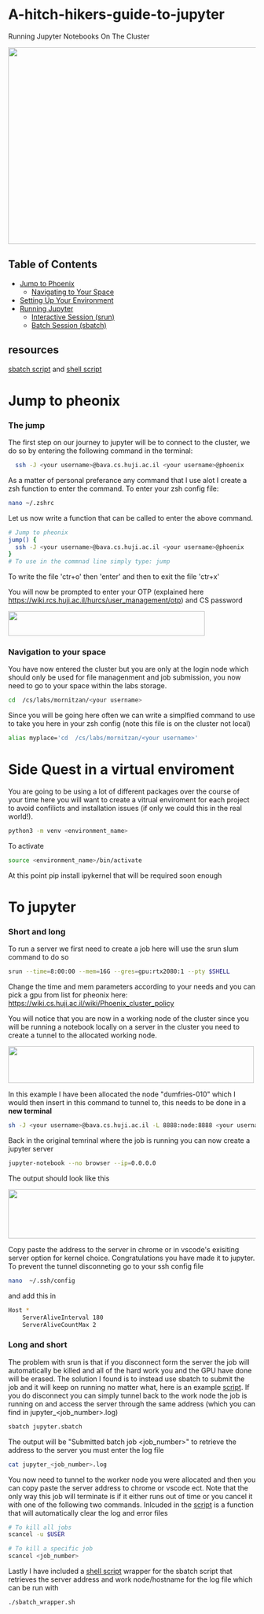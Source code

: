 # A-hitch-hikers-guide-to-jupyter
Running Jupyter Notebooks On The Cluster

<img src="https://github.com/user-attachments/assets/f7160169-8d5f-416a-830f-79a386b54488" width="600" height="400">


## Table of Contents

- [Jump to Phoenix](#jump-to-pheonix)
  - [Navigating to Your Space](#navigation-to-your-space)
- [Setting Up Your Environment](#side-quest-in-a-virtual-enviroment)
- [Running Jupyter](#to-jupyter)
  - [Interactive Session (srun)](#short-and-long)
  - [Batch Session (sbatch)](#long-and-short)

## resources
[sbatch script](jupyter.sbatch) and [shell script](sbatch_wrapper.sh)
# Jump to pheonix 
### The jump
  
The first step on our journey to jupyter will be to connect to the cluster, we do so by entering the following command in the terminal: 

```zsh
  ssh -J <your username>@bava.cs.huji.ac.il <your username>@phoenix
```
As a matter of personal preferance any command that I use alot I create a zsh function to enter the command. To enter your zsh config file:

```zsh
nano ~/.zshrc
```
Let us now write a function that can be called to enter the above command.

```zsh
# Jump to pheonix
jump() {
  ssh -J <your username>@bava.cs.huji.ac.il <your username>@phoenix
}
# To use in the commnad line simply type: jump  
```
To write the file 'ctr+o' then 'enter' and then to exit the file 'ctr+x' 

You will now be prompted to enter your OTP (explained here https://wiki.rcs.huji.ac.il/hurcs/user_management/otp) and CS password

<img src="https://github.com/user-attachments/assets/3936ad53-a956-4f8b-bb7d-9f29d4b7ee86" width="400" height="50">

### Navigation to your space
You have now entered the cluster but you are only at the login node which should only be used for file managenment and job submission, you now need to go to your space within the labs storage.

```zsh
cd  /cs/labs/mornitzan/<your username>
```
Since you will be going here often we can write a simplfied command to use to take you here in your zsh config (note this file is on the cluster not local)

```zsh
alias myplace='cd  /cs/labs/mornitzan/<your username>'
```
# Side Quest in a virtual enviroment

You are going to be using a lot of different packages over the course of your time here you will want to create a vitrual enviroment for each project to avoid confilicts and installation issues (if only we could this in the real world!).

```zsh
python3 -m venv <environment_name>
```
To activate 

```zsh
source <environment_name>/bin/activate
```
At this point pip install ipykernel that will be required soon enough 

# To jupyter
### Short and long 

To run a server we first need to create a job here will use the srun slum command to do so 

```zsh
srun --time=8:00:00 --mem=16G --gres=gpu:rtx2080:1 --pty $SHELL
```
Change the time and mem parameters according to your needs and you can pick a gpu from list for pheonix here: https://wiki.cs.huji.ac.il/wiki/Phoenix_cluster_policy

You will notice that you are now in a working node of the cluster since you will be running a notebook locally on a server in the cluster you need to create a tunnel to the allocated working node. 

<img src="https://github.com/user-attachments/assets/2bd6cf1d-06f4-480b-aa0a-1ee7459f8544" width="500" height="75">

In this example I have been allocated the node "dumfries-010" which I would then insert in this command to tunnel to, this needs to be done in a **new terminal**  

```zsh
sh -J <your username>@bava.cs.huji.ac.il -L 8888:node:8888 <your username>@node
```
Back in the original temrinal where the job is running you can now create a jupyter server

```zsh
jupyter-notebook --no browser --ip=0.0.0.0
```
The output should look like this 

<img src="https://github.com/user-attachments/assets/cc33c4d5-a258-4825-8e78-895c0a428120" width="600" height="100">

Copy paste the address to the server in chrome or in vscode's exisiting server option for kernel choice. Congratulations you have made it to jupyter. 
To prevent the tunnel disconneting go to your ssh config file 

```bash
nano  ~/.ssh/config
```
and add this in 

```bash
Host *
    ServerAliveInterval 180
    ServerAliveCountMax 2
```

### Long and short 

The problem with srun is that if you disconnect form the server the job will automatically be killed and all of the hard work you and the GPU have done will be erased. The solution I found is to instead use sbatch to submit the job and it will keep on running no matter what, here is an example [script](jupyter.sbatch). If you do disconnect you can simply tunnel back to the work node the job is running on and access the server through the same address (which you can find in jupyter_<job_number>.log)  

```zsh
sbatch jupyter.sbatch
```
The output will be "Submitted batch job <job_number>" to retrieve the address to the server you must enter the log file 

```zsh
cat jupyter_<job_number>.log
```
You now need to tunnel to the worker node you were allocated and then you can copy paste the server address to chrome or vscode ect. 
Note that the only way this job will terminate is if it either runs out of time or you cancel it with one of the following two commands. Inlcuded in the [script](jupyter.sbatch) is a function that will automatically clear the log and error files

```zsh
# To kill all jobs
scancel -u $USER

# To kill a specific job
scancel <job_number>
```
Lastly I have included a [shell script](sbatch_wrapper.sh) wrapper for the sbatch script that retrieves the server address and work node/hostname for the log file which can be run with 

```
./sbatch_wrapper.sh
```






